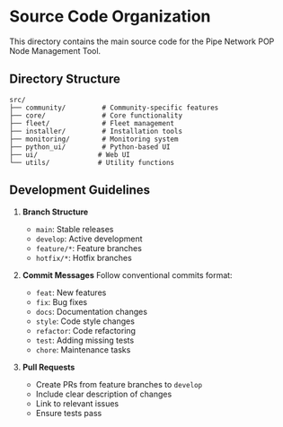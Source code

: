 # Source Code Organization

This directory contains the main source code for the Pipe Network POP Node Management Tool.

## Directory Structure

```
src/
├── community/         # Community-specific features
├── core/              # Core functionality
├── fleet/             # Fleet management
├── installer/         # Installation tools
├── monitoring/        # Monitoring system
├── python_ui/         # Python-based UI
├── ui/               # Web UI
└── utils/            # Utility functions
```

## Development Guidelines

1. **Branch Structure**
   - `main`: Stable releases
   - `develop`: Active development
   - `feature/*`: Feature branches
   - `hotfix/*`: Hotfix branches

2. **Commit Messages**
   Follow conventional commits format:
   - `feat`: New features
   - `fix`: Bug fixes
   - `docs`: Documentation changes
   - `style`: Code style changes
   - `refactor`: Code refactoring
   - `test`: Adding missing tests
   - `chore`: Maintenance tasks

3. **Pull Requests**
   - Create PRs from feature branches to `develop`
   - Include clear description of changes
   - Link to relevant issues
   - Ensure tests pass
